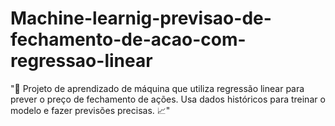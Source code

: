 # Machine-learnig-previsao-de-fechamento-de-acao-com-regressao-linear
"🤖 Projeto de aprendizado de máquina que utiliza regressão linear para prever o preço de fechamento de ações. Usa dados históricos para treinar o modelo e fazer previsões precisas. 📈"
